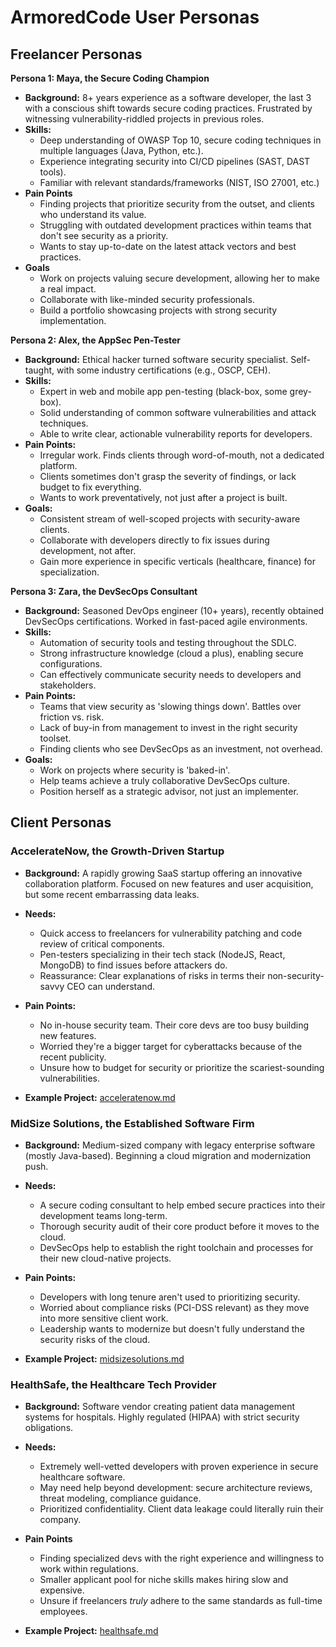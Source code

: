 # ArmoredCode User Personas

## Freelancer Personas

**Persona 1: Maya, the Secure Coding Champion**

* **Background:** 8+ years experience as a software developer, the last 3 with a conscious shift towards secure coding practices. Frustrated by witnessing vulnerability-riddled projects in previous roles.
* **Skills:**
    * Deep understanding of OWASP Top 10, secure coding techniques in multiple languages (Java, Python, etc.).
    * Experience integrating security into CI/CD pipelines (SAST, DAST tools).
    * Familiar with relevant standards/frameworks (NIST, ISO 27001, etc.)
* **Pain Points**
    * Finding projects that prioritize security from the outset, and clients who understand its value.
    * Struggling with outdated development practices within teams that don't see security as a priority.
    * Wants to stay up-to-date on the latest attack vectors and best practices.
* **Goals**
    * Work on projects valuing secure development,  allowing her to make a real impact.
    * Collaborate with like-minded security professionals.
    * Build a portfolio showcasing projects with strong security implementation. 

**Persona 2: Alex, the AppSec Pen-Tester**

* **Background:** Ethical hacker turned software security specialist. Self-taught, with some industry certifications (e.g., OSCP, CEH).
* **Skills:**
    * Expert in web and mobile app pen-testing (black-box, some grey-box).
    * Solid understanding of common software vulnerabilities and attack techniques.
    * Able to write clear, actionable vulnerability reports for developers.
* **Pain Points:**
    * Irregular work. Finds clients through word-of-mouth, not a dedicated platform.
    * Clients sometimes don't grasp the severity of findings, or lack budget to fix everything.
    * Wants to work preventatively, not just after a project is built. 
* **Goals:**
     * Consistent stream of well-scoped projects with security-aware clients.
     * Collaborate with developers directly to fix issues during development, not after. 
     * Gain more experience in specific verticals (healthcare, finance) for specialization.

**Persona 3: Zara, the DevSecOps Consultant**

* **Background:**  Seasoned DevOps engineer (10+ years), recently obtained DevSecOps certifications. Worked in fast-paced agile environments.
* **Skills:**
    * Automation of security tools  and testing throughout the SDLC.
    * Strong infrastructure knowledge (cloud a plus), enabling secure configurations. 
    * Can effectively communicate security needs to developers and stakeholders.
* **Pain Points:**
    * Teams that view security as 'slowing things down'. Battles over friction vs. risk. 
    * Lack of buy-in from management to invest in the right security toolset.
    * Finding clients who see DevSecOps as an investment, not overhead. 
* **Goals:**
     * Work on projects where security is 'baked-in'. 
     * Help teams achieve a truly collaborative DevSecOps culture.
     * Position herself as a strategic advisor, not just an implementer.

## Client Personas

### AccelerateNow,  the Growth-Driven Startup

* **Background:** A rapidly growing SaaS startup offering an innovative collaboration platform.  Focused on new features and user acquisition, but some recent embarrassing data leaks.
* **Needs:**
    * Quick access to freelancers for vulnerability patching and code review of critical components.
    * Pen-testers specializing in their tech stack (NodeJS, React, MongoDB) to find  issues before attackers do.
    * Reassurance:  Clear explanations of risks in terms their non-security-savvy CEO can understand.
* **Pain Points:**
    * No in-house security team. Their core devs are too busy building new features.
    * Worried they're a bigger target for cyberattacks because of the recent publicity.
    * Unsure how to budget for security or prioritize the scariest-sounding vulnerabilities.

* **Example Project:** [acceleratenow.md](project_examples/acceleratenow.md)

### MidSize Solutions, the Established Software Firm

* **Background:** Medium-sized company with legacy enterprise software (mostly Java-based).  Beginning a cloud migration and modernization push.
* **Needs:**
    * A secure coding consultant to help embed secure practices into their development teams long-term.
    * Thorough security audit of their core product before it moves to the cloud.
    * DevSecOps help to establish the right toolchain and processes for their new cloud-native projects.
* **Pain Points:**
    * Developers with long tenure aren't used to prioritizing security. 
    * Worried about compliance risks (PCI-DSS relevant) as they move into more sensitive client work.
    * Leadership wants to modernize but doesn't fully understand the security risks of the cloud.

* **Example Project:** [midsizesolutions.md](project_examples/midsizesolutions.md)

###  HealthSafe, the Healthcare Tech Provider

* **Background:**  Software vendor creating patient data management systems for hospitals.  Highly regulated (HIPAA) with strict security obligations.
* **Needs:**
    * Extremely well-vetted developers with proven experience in secure healthcare software.
    * May need help beyond development: secure architecture reviews, threat modeling, compliance guidance.
    * Prioritized confidentiality. Client data leakage could literally ruin their company. 
* **Pain Points**
    * Finding specialized devs with the right experience and willingness to work within regulations.
    * Smaller applicant pool for niche skills makes hiring slow and expensive.
    * Unsure if freelancers *truly* adhere to the same standards as full-time employees.

* **Example Project:** [healthsafe.md](project_examples/healthsafe.md)